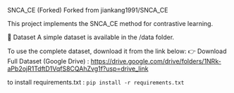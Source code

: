 SNCA_CE (Forked)
Forked from jiankang1991/SNCA_CE

This project implements the SNCA_CE method for contrastive learning.

📁 Dataset
A simple dataset is available in the /data folder.

To use the complete dataset, download it from the link below:
👉 Download Full Dataset (Google Drive) : https://drive.google.com/drive/folders/1NRk-aPb2ojR1TdftD1VqfS8CQAhZvg1f?usp=drive_link

to install requirements.txt :
```pip install -r requirements.txt```